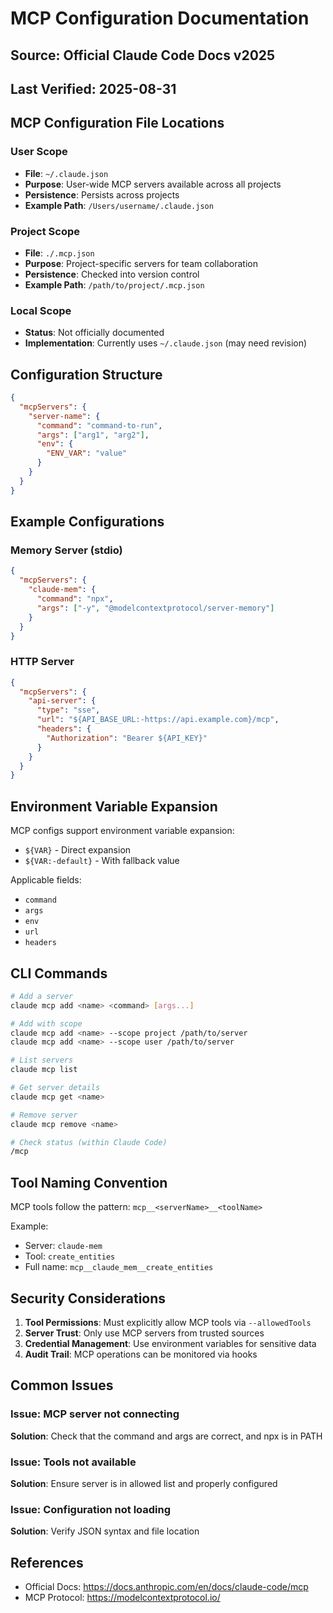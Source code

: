 # MCP Configuration Documentation
## Source: Official Claude Code Docs v2025
## Last Verified: 2025-08-31

## MCP Configuration File Locations

### User Scope
- **File**: `~/.claude.json`
- **Purpose**: User-wide MCP servers available across all projects
- **Persistence**: Persists across projects
- **Example Path**: `/Users/username/.claude.json`

### Project Scope
- **File**: `./.mcp.json`
- **Purpose**: Project-specific servers for team collaboration
- **Persistence**: Checked into version control
- **Example Path**: `/path/to/project/.mcp.json`

### Local Scope
- **Status**: Not officially documented
- **Implementation**: Currently uses `~/.claude.json` (may need revision)

## Configuration Structure

```json
{
  "mcpServers": {
    "server-name": {
      "command": "command-to-run",
      "args": ["arg1", "arg2"],
      "env": {
        "ENV_VAR": "value"
      }
    }
  }
}
```

## Example Configurations

### Memory Server (stdio)
```json
{
  "mcpServers": {
    "claude-mem": {
      "command": "npx",
      "args": ["-y", "@modelcontextprotocol/server-memory"]
    }
  }
}
```

### HTTP Server
```json
{
  "mcpServers": {
    "api-server": {
      "type": "sse",
      "url": "${API_BASE_URL:-https://api.example.com}/mcp",
      "headers": {
        "Authorization": "Bearer ${API_KEY}"
      }
    }
  }
}
```

## Environment Variable Expansion

MCP configs support environment variable expansion:
- `${VAR}` - Direct expansion
- `${VAR:-default}` - With fallback value

Applicable fields:
- `command`
- `args`
- `env`
- `url`
- `headers`

## CLI Commands

```bash
# Add a server
claude mcp add <name> <command> [args...]

# Add with scope
claude mcp add <name> --scope project /path/to/server
claude mcp add <name> --scope user /path/to/server

# List servers
claude mcp list

# Get server details
claude mcp get <name>

# Remove server
claude mcp remove <name>

# Check status (within Claude Code)
/mcp
```

## Tool Naming Convention

MCP tools follow the pattern: `mcp__<serverName>__<toolName>`

Example:
- Server: `claude-mem`
- Tool: `create_entities`
- Full name: `mcp__claude_mem__create_entities`

## Security Considerations

1. **Tool Permissions**: Must explicitly allow MCP tools via `--allowedTools`
2. **Server Trust**: Only use MCP servers from trusted sources
3. **Credential Management**: Use environment variables for sensitive data
4. **Audit Trail**: MCP operations can be monitored via hooks

## Common Issues

### Issue: MCP server not connecting
**Solution**: Check that the command and args are correct, and npx is in PATH

### Issue: Tools not available
**Solution**: Ensure server is in allowed list and properly configured

### Issue: Configuration not loading
**Solution**: Verify JSON syntax and file location

## References
- Official Docs: https://docs.anthropic.com/en/docs/claude-code/mcp
- MCP Protocol: https://modelcontextprotocol.io/